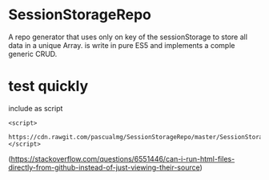 # SessionStorageRepo
A repo generator that uses only on key of the sessionStorage to store all data in a unique Array.
is write in pure ES5 and implements a comple generic CRUD.

# test quickly 
include as script 
```
<script>
  https://cdn.rawgit.com/pascualmg/SessionStorageRepo/master/SessionStorageRepo.js
</script>
```
(https://stackoverflow.com/questions/6551446/can-i-run-html-files-directly-from-github-instead-of-just-viewing-their-source)
